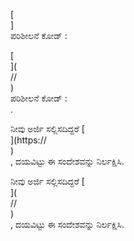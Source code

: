 [<br host>]<br action>ಪರಿಶೀಲನೆ ಕೋಡ್ :<br code>

[<br host>](<br protocol>//<br host>)<br action>ಪರಿಶೀಲನೆ ಕೋಡ್ :<br code>.

ನೀವು ಅರ್ಜಿ ಸಲ್ಲಿಸದಿದ್ದರೆ [<br host>](https://<br host>)<br action>, ದಯವಿಟ್ಟು ಈ ಸಂದೇಶವನ್ನು ನಿರ್ಲಕ್ಷಿಸಿ.

ನೀವು ಅರ್ಜಿ ಸಲ್ಲಿಸದಿದ್ದರೆ [<br host>](<br protocol>//<br host>)<br action>, ದಯವಿಟ್ಟು ಈ ಸಂದೇಶವನ್ನು ನಿರ್ಲಕ್ಷಿಸಿ.
